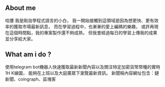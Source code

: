 ## About me

哈摟 我是剛自學程式語言的小白，
我一開始接觸到這領域是因為想更快、更有效率的獲取市場最新訊息，
而在學習過程中，也漸漸的愛上編碼的樂趣，
或許再現在這個時間點，我的專案製作還不夠成熟，
但我會經過每日的學習上傳我的成果並分享給大家。


## What am i do ?

使用telegram bot機器人快速獲取最新新聞內容以及關注特定加密貨幣幣種的實時1H K線圖，
能夠在上班以及大庭廣眾下瀏覽最新資訊。
新聞稿內容網址包含：鏈新聞、coingraph、區塊客

